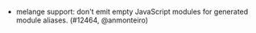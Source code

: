 - melange support: don't emit empty JavaScript modules for generated module
  aliases. (#12464, @anmonteiro)
